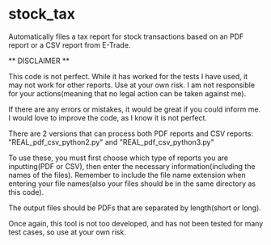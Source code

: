 # stock_tax
Automatically files a tax report for stock transactions based on an PDF report or a CSV report from E-Trade.

** DISCLAIMER **

This code is not perfect. While it has worked for the tests I have used, it may not work for other reports. Use at your own risk. I am not responsible for your actions(meaning that no legal action can be taken against me).

If there are any errors or mistakes, it would be great if you could inform me. I would love to improve the code, as I know it is not perfect.

There are 2 versions that can process both PDF reports and CSV reports: "REAL_pdf_csv_python2.py" and "REAL_pdf_csv_python3.py"

To use these, you must first choose which type of reports you are inputting(PDF or CSV), then enter the necessary information(including the names of the files). Remember to include the file name extension when entering your file names(also your files should be in the same directory as this code).

The output files should be PDFs that are separated by length(short or long).

Once again, this tool is not too developed, and has not been tested for many test cases, so use at your own risk.
